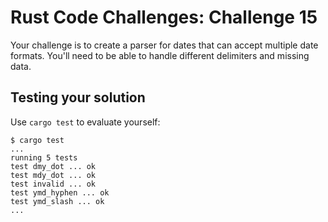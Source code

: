 # Rust Code Challenges: Challenge 15

Your challenge is to create a parser for dates that can accept
multiple date formats. You'll need to be able to handle different
delimiters and missing data.


## Testing your solution

Use `cargo test` to evaluate yourself:

```console
$ cargo test
...
running 5 tests
test dmy_dot ... ok
test mdy_dot ... ok
test invalid ... ok
test ymd_hyphen ... ok
test ymd_slash ... ok
...
```
